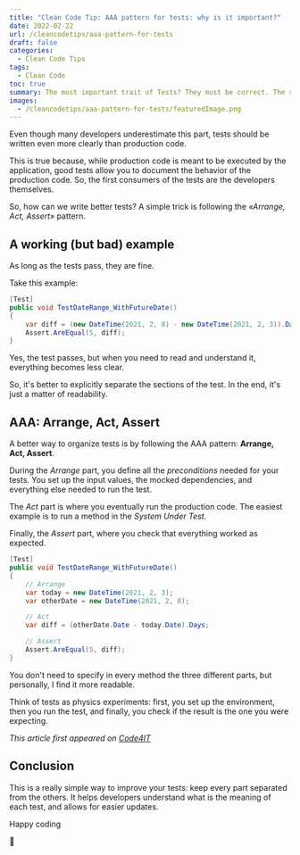 ```yaml
---
title: "Clean Code Tip: AAA pattern for tests: why is it important?"
date: 2022-02-22
url: /cleancodetips/aaa-pattern-for-tests
draft: false
categories:
  - Clean Code Tips
tags:
  - Clean Code
toc: true
summary: The most important trait of Tests? They must be correct. The second one? They must be readable. The AAA pattern helps you write better tests.
images:
  - /cleancodetips/aaa-pattern-for-tests/featuredImage.png
---
```


Even though many developers underestimate this part, tests should be written even more clearly than production code.

This is true because, while production code is meant to be executed by the application, good tests allow you to document the behavior of the production code. So, the first consumers of the tests are the developers themselves.

So, how can we write better tests? A simple trick is following the _«Arrange, Act, Assert»_ pattern.

## A working (but bad) example

As long as the tests pass, they are fine.

Take this example:

```cs
[Test]
public void TestDateRange_WithFutureDate()
{
    var diff = (new DateTime(2021, 2, 8) - new DateTime(2021, 2, 3)).Days;
    Assert.AreEqual(5, diff);
}
```

Yes, the test passes, but when you need to read and understand it, everything becomes less clear.

So, it's better to explicitly separate the sections of the test. In the end, it's just a matter of readability.

## AAA: Arrange, Act, Assert

A better way to organize tests is by following the AAA pattern: **Arrange, Act, Assert**.

During the _Arrange_ part, you define all the _preconditions_ needed for your tests. You set up the input values, the mocked dependencies, and everything else needed to run the test.

The _Act_ part is where you eventually run the production code. The easiest example is to run a method in the _System Under Test_.

Finally, the _Assert_ part, where you check that everything worked as expected.

```cs
[Test]
public void TestDateRange_WithFutureDate()
{
    // Arrange
    var today = new DateTime(2021, 2, 3);
    var otherDate = new DateTime(2021, 2, 8);

    // Act
    var diff = (otherDate.Date - today.Date).Days;

    // Assert
    Assert.AreEqual(5, diff);
}
```

You don't need to specify in every method the three different parts, but personally, I find it more readable.

Think of tests as physics experiments: first, you set up the environment, then you run the test, and finally, you check if the result is the one you were expecting.

_This article first appeared on [Code4IT](https://www.code4it.dev/)_

## Conclusion

This is a really simple way to improve your tests: keep every part separated from the others. It helps developers understand what is the meaning of each test, and allows for easier updates.

Happy coding

🐧
